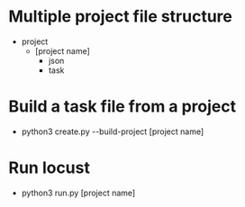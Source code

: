 # Multiple project file structure

* project
  * [project name]
    * json
    * task
 



# Build a task file from a project
* python3 create.py --build-project [project name]
 
 # Run locust
 * python3 run.py [project name]
